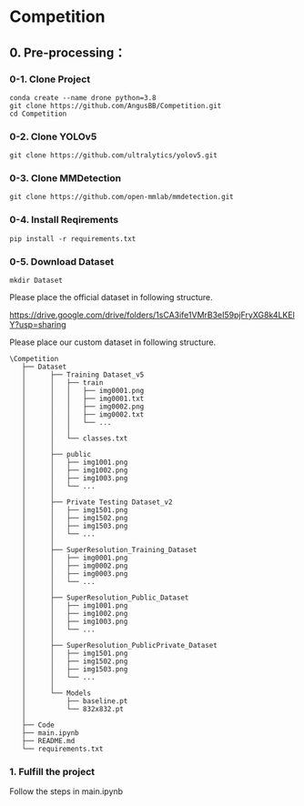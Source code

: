 # Competition

## 0. Pre-processing：

### 0-1. Clone Project

````
conda create --name drone python=3.8
git clone https://github.com/AngusBB/Competition.git
cd Competition
````

### 0-2. Clone YOLOv5

````
git clone https://github.com/ultralytics/yolov5.git
````

### 0-3. Clone MMDetection

````
git clone https://github.com/open-mmlab/mmdetection.git
````

### 0-4. Install Reqirements

````
pip install -r requirements.txt
````

### 0-5. Download Dataset

````
mkdir Dataset
````

Please place the official dataset in following structure.

https://drive.google.com/drive/folders/1sCA3ife1VMrB3eI59pjFryXG8k4LKElY?usp=sharing

Please place our custom dataset in following structure.

````
\Competition
   ├── Dataset
   │      ├── Training Dataset_v5
   │      │   ├── train
   │      │   │   ├── img0001.png
   │      │   │   ├── img0001.txt
   │      │   │   ├── img0002.png
   │      │   │   ├── img0002.txt
   │      │   │   └── ...
   │      │   │
   │      │   └── classes.txt
   │      │
   │      ├── public
   │      │   ├── img1001.png
   │      │   ├── img1002.png
   │      │   ├── img1003.png
   │      │   └── ...
   │      │
   │      ├── Private Testing Dataset_v2
   │      │   ├── img1501.png
   │      │   ├── img1502.png
   │      │   ├── img1503.png
   │      │   └── ...
   │      │
   │      ├── SuperResolution_Training_Dataset
   │      │   ├── img0001.png
   │      │   ├── img0002.png
   │      │   ├── img0003.png
   │      │   └── ...
   │      │
   │      ├── SuperResolution_Public_Dataset
   │      │   ├── img1001.png
   │      │   ├── img1002.png
   │      │   ├── img1003.png
   │      │   └── ...
   │      │
   │      ├── SuperResolution_PublicPrivate_Dataset
   │      │   ├── img1501.png
   │      │   ├── img1502.png
   │      │   ├── img1503.png
   │      │   └── ...
   │      │
   │      └── Models
   │          ├── baseline.pt
   │          └── 832x832.pt
   │   
   ├── Code
   ├── main.ipynb
   ├── README.md
   └── requirements.txt
````

### 1. Fulfill the project
Follow the steps in main.ipynb
